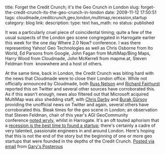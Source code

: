 title: Forget the Credit Crunch; it's the Geo Crunch in London 
slug: forget-the-credit-crunch-its-the-geo-crunch-in-london
date: 2009-11-12 17:50:51
tags: cloudmade,creditcrunch,geo,london,multimap,recession,startup
category: blog
link: 
description: 
type: text
has_math: no
status: published

It was a particularly cruel piece of coincidental timing; quite a few of the usual suspects of the London geo scene congregated in Harrogate earlier this week for the one day Where 2.0 Now? conference. I was there representing Yahoo! Geo Technologies as well as Chris Osborne from Ito World, Ed Parsons from Google, John Fagan from MultiMap/Bing Maps, Harry Wood from Cloudmade, John McKerrell from mapme.at, Steven Feldman from  knowwhere and a host of others.


<!-- TEASER_END -->

At the same time, back in London, the Credit Crunch was biting hard with the news that Cloudmade were to close their London office. While not officially announced by Cloudmade, both [Russ Nelson](https://twitter.com/russnelson/statuses/5562175321 "https://twitter.com/russnelson/statuses/5562175321") and [Richard Fairhurst](https://twitter.com/richardf/statuses/5561307653 "https://twitter.com/richardf/statuses/5561307653") reported this on Twitter and several other sources have corroborated this.
As if this wasn't enough, news also filtered out that Microsoft acquired MultiMap was also shedding staff, with [Chris Darby](https://twitter.com/yellowpark/statuses/5626859965 "https://twitter.com/yellowpark/statuses/5626859965") and [Burak Gürsoy](https://twitter.com/burakgursoy/statuses/5632291479 "https://twitter.com/burakgursoy/statuses/5632291479") providing the unofficial news on Twitter and again, several others have corroborated this.
Bleak times for the geo scene in London; an observation that Steven Feldman, chair of this year's AGI GeoCommunity conference [noted wryly](https://giscussions.blogspot.com/2009/11/not-good-week-for-where2uk.html "https://giscussions.blogspot.com/2009/11/not-good-week-for-where2uk.html"), whilst in Harrogate.
It's an oft touted aphorism that a [recession is the best time to found a startup](https://news.bbc.co.uk/1/hi/business/7848437.stm "https://news.bbc.co.uk/1/hi/business/7848437.stm"); there's certainly a cadre of very talented, passionate engineers in and around London. Here's hoping that this is not the end of the story but the beginning of one or more geo startups that were founded in the depths of the Credit Crunch.
[Posted via email](https://posterous.com "https://posterous.com") from [Gary's Posterous](https://vicchi.posterous.com/forget-the-credit-crunch-its-the-geo-crunch-i "https://vicchi.posterous.com/forget-the-credit-crunch-its-the-geo-crunch-i")



